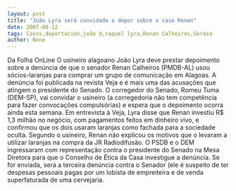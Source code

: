 ```yaml
---
layout: post
title: "João Lyra será convidado a depor sobre o caso Renan"
date: 2007-08-12
tags: Casos,deportación,joão d,raquel lyra,Renan Calheiros,Serasa
author: None
---
```

Da Folha OnLine
O usineiro alagoano Jo&atilde;o Lyra deve prestar depoimento sobre a den&uacute;ncia de que o senador Renan Calheiros (PMDB-AL) usou s&oacute;cios-laranjas para comprar um grupo de comunica&ccedil;&atilde;o em Alagoas. A den&uacute;ncia foi publicada na revista Veja e &eacute; mais uma das acusa&ccedil;&otilde;es que atingem o presidente do Senado.
O&nbsp;corregedor do Senado, Romeu Tuma (DEM-SP), vai convidar o usineiro (a corregedoria n&atilde;o tem compet&ecirc;ncia para fazer convoca&ccedil;&otilde;es compuls&oacute;rias) e espera que o depoimento ocorra ainda esta semana. Em entrevista &agrave;&nbsp;Veja, Lyra disse que Renan investiu R$ 1,3 milh&atilde;o no neg&oacute;cio, com pagamentos feitos em dinheiro vivo, e confirmou que os dois usaram laranjas como fachada para a sociedade oculta.
Segundo o usineiro, Renan n&atilde;o explicou os motivos que o levaram a utilizar laranjas na compra da JR Radiodifus&atilde;o. O PSDB e o DEM ingressaram com representa&ccedil;&atilde;o contra o presidente do Senado&nbsp;na Mesa Diretora para que o Conselho de &Eacute;tica da Casa investigue a den&uacute;ncia.&nbsp;Se for enviada,&nbsp;ser&aacute; a terceira den&uacute;ncia contra o Senador (ele &eacute; suspeito de ter despesas pessoais pagas por um lobista de empreiteira e de&nbsp;venda superfaturada de uma cervejaria. 